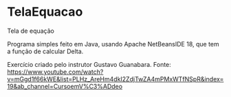 # TelaEquacao
Tela de equação

Programa simples feito em Java, usando Apache NetBeansIDE 18, que tem a função de calcular Delta.

Exercício criado pelo instrutor Gustavo Guanabara. Fonte: https://www.youtube.com/watch?v=mGgd1f66kWE&list=PLHz_AreHm4dkI2ZdjTwZA4mPMxWTfNSpR&index=19&ab_channel=CursoemV%C3%ADdeo
